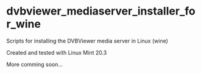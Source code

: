 dvbviewer_mediaserver_installer_for_wine
========================================
Scripts for installing the DVBViewer media server in Linux (wine)

Created and tested with Linux Mint 20.3

More comming soon...
